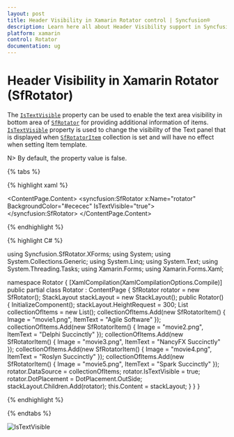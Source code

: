 ```yaml
---
layout: post
title: Header Visibility in Xamarin Rotator control | Syncfusion®
description: Learn here all about Header Visibility support in Syncfusion® Xamarin Rotator (SfRotator) control and more.
platform: xamarin 
control: Rotator
documentation: ug
---
```


# Header Visibility in Xamarin Rotator (SfRotator)

The [`IsTextVisible`](https://help.syncfusion.com/cr/xamarin/Syncfusion.SfRotator.XForms.SfRotator.html#Syncfusion_SfRotator_XForms_SfRotator_IsTextVisible) property can be used to enable the text area visibility in bottom area of [`SfRotator`](https://help.syncfusion.com/cr/xamarin/Syncfusion.SfRotator.XForms.SfRotator.html) for providing additional information of items. [`IsTextVisible`](https://help.syncfusion.com/cr/xamarin/Syncfusion.SfRotator.XForms.SfRotator.html#Syncfusion_SfRotator_XForms_SfRotator_IsTextVisible) property is used to change the visibility of the Text panel that is displayed when [`SfRotatorItem`](https://help.syncfusion.com/cr/xamarin/Syncfusion.SfRotator.XForms.SfRotatorItem.html) collection is set and will have no effect when setting Item template.

N> By default, the property value is false.

{% tabs %}

{% highlight xaml %}

<ContentPage xmlns="http://xamarin.com/schemas/2014/forms"
             xmlns:x="http://schemas.microsoft.com/winfx/2009/xaml"
             xmlns:local="clr-namespace:Rotator"
             xmlns:syncfusion="clr-namespace:Syncfusion.SfRotator.XForms;assembly=Syncfusion.SfRotator.XForms"
             x:Class="Rotator.Rotator">
    <ContentPage.Content>
        <syncfusion:SfRotator x:Name="rotator" 
                              BackgroundColor="#ececec"
                              IsTextVisible="true">
        </syncfusion:SfRotator>
    </ContentPage.Content>
</ContentPage>

{% endhighlight %}

{% highlight C# %}

using Syncfusion.SfRotator.XForms;
using System;
using System.Collections.Generic;
using System.Linq;
using System.Text;
using System.Threading.Tasks;
using Xamarin.Forms;
using Xamarin.Forms.Xaml;

namespace Rotator
{
    [XamlCompilation(XamlCompilationOptions.Compile)]
    public partial class Rotator : ContentPage
    {
        SfRotator rotator = new SfRotator();
        StackLayout stackLayout = new StackLayout();
        public Rotator()
        {
            InitializeComponent();
            stackLayout.HeightRequest = 300;
            List<SfRotatorItem> collectionOfItems = new List<SfRotatorItem>();
            collectionOfItems.Add(new SfRotatorItem() { Image = "movie1.png", ItemText = "Agile Software" });
            collectionOfItems.Add(new SfRotatorItem() { Image = "movie2.png", ItemText = "Delphi Succinctly" });
            collectionOfItems.Add(new SfRotatorItem() { Image = "movie3.png", ItemText = "NancyFX Succinctly" });
            collectionOfItems.Add(new SfRotatorItem() { Image = "movie4.png", ItemText = "Roslyn Succinctly" });
            collectionOfItems.Add(new SfRotatorItem() { Image = "movie5.png", ItemText = "Spark Succinctly" });
            rotator.DataSource = collectionOfItems;
            rotator.IsTextVisible = true;
            rotator.DotPlacement = DotPlacement.OutSide;
            stackLayout.Children.Add(rotator);
            this.Content = stackLayout;
            }
        }
    }

{% endhighlight %}

{% endtabs %}

![IsTextVisible](images/IsTextVisible.png)
